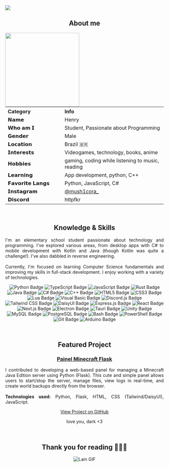 <img src="https://camo.githubusercontent.com/f4ff7338b2e476bcd7f7fb5fb0506f70f538177c65ed280441a1eab0034c46cf/687474703a2f2f68656e7279313931312e6677682e69732f65752e676966" />


<body>

<h2 align="center">About me</h2>

<img align="left" src="http://henry1911.fwh.is/pngegg.png" width="235px"/>

<table>
  <tr>
    <th align="left" width="180px">Category</th>
    <th align="left" width="350px">Info</th>
  </tr>
  <tr>
    <td><strong>𝗡𝗮𝗺𝗲</strong></td>
    <td>Henry</td>
  </tr>
  <tr>
    <td><strong>𝗪𝗵𝗼 𝗮𝗺 𝗜</strong></td>
    <td>Student, Passionate about Programming</td>
  </tr>
  <tr>
    <td><strong>𝗚𝗲𝗻𝗱𝗲𝗿</strong></td>
    <td>Male</td>
  </tr>
  <tr>
    <td><strong>𝗟𝗼𝗰𝗮𝘁𝗶𝗼𝗻</strong></td>
    <td>Brazil 🇧🇷</td>
  </tr>
  <tr>
    <td><strong>𝗜𝗻𝘁𝗲𝗿𝗲𝘀𝘁𝘀</strong></td>
    <td>Videogames, technology, books, anime</td>
  </tr>
  <tr>
    <td><strong>𝗛𝗼𝗯𝗯𝗶𝗲𝘀</strong></td>
    <td>gaming, coding while listening to music, reading</td>
  </tr>
  <tr>
    <td><strong>𝗟𝗲𝗮𝗿𝗻𝗶𝗻𝗴</strong></td>
    <td>App development, python, C++</td>
  </tr>
  <tr>
    <td><strong>𝗙𝗮𝘃𝗼𝗿𝗶𝘁𝗲 𝗟𝗮𝗻𝗴𝘀</strong></td>
    <td>Python, JavaScript, C#</td>
  </tr>
  <tr>
    <td><strong>𝗜𝗻𝘀𝘁𝗮𝗴𝗿𝗮𝗺</strong></td>
    <td><a href="https://instagram.com/mush1cora_">@mush1cora_</a></td>
  </tr>
  <tr>
    <td><strong>𝗗𝗶𝘀𝗰𝗼𝗿𝗱</strong></td>
    <td>httpfkr</td>
  </tr>
</table>
<br>

<div>
<h2 align="center">Knowledge & Skills</h2>
</div>
<div align="center">
<p align="justify">
I'm an elementary school student passionate about technology and programming. I've explored various areas, from desktop apps with C# to mobile development with Kotlin and Java (though Kotlin was quite a challenge!). I've also dabbled in reverse engineering.
<br><br>
Currently, I'm focused on learning Computer Science fundamentals and improving my skills in full-stack development. I enjoy working with a variety of technologies.
</p>
<p align="center">
  <img src="https://img.shields.io/badge/Python-3776AB?style=for-the-badge&logo=python&logoColor=white" alt="Python Badge"/>
  <img src="https://img.shields.io/badge/TypeScript-3178C6?style=for-the-badge&logo=typescript&logoColor=white" alt="TypeScript Badge"/>
  <img src="https://img.shields.io/badge/JavaScript-F7DF1E?style=for-the-badge&logo=javascript&logoColor=black" alt="JavaScript Badge"/>
  <img src="https://img.shields.io/badge/Rust-000000?style=for-the-badge&logo=rust&logoColor=white" alt="Rust Badge"/>
  <img src="https://img.shields.io/badge/Java-ED8B00?style=for-the-badge&logo=openjdk&logoColor=white" alt="Java Badge"/>
  <img src="https://img.shields.io/badge/C%23-239120?style=for-the-badge&logo=csharp&logoColor=white" alt="C# Badge"/>
  <img src="https://img.shields.io/badge/C%2B%2B-00599C?style=for-the-badge&logo=cplusplus&logoColor=white" alt="C++ Badge"/>
  <img src="https://img.shields.io/badge/HTML5-E34F26?style=for-the-badge&logo=html5&logoColor=white" alt="HTML5 Badge"/>
  <img src="https://img.shields.io/badge/CSS3-1572B6?style=for-the-badge&logo=css&logoColor=white" alt="CSS3 Badge"/>
  <img src="https://img.shields.io/badge/Lua-2C2D72?style=for-the-badge&logo=lua&logoColor=white" alt="Lua Badge"/>
  <img src="https://img.shields.io/badge/Visual%20Basic-512BD4?style=for-the-badge&logo=dotnet&logoColor=white" alt="Visual Basic Badge"/>
  <img src="https://img.shields.io/badge/Discord.js-7289DA?style=for-the-badge&logo=discord&logoColor=white" alt="Discord.js Badge"/>
  <img src="https://img.shields.io/badge/Tailwind%20CSS-38B2AC?style=for-the-badge&logo=tailwindcss&logoColor=white" alt="Tailwind CSS Badge"/>
  <img src="https://img.shields.io/badge/DaisyUI-1AD1A5?style=for-the-badge&logo=daisyui&logoColor=white" alt="DaisyUI Badge"/>
  <img src="https://img.shields.io/badge/Express.js-000000?style=for-the-badge&logo=express&logoColor=white" alt="Express.js Badge"/>
  <img src="https://img.shields.io/badge/React-61DAFB?style=for-the-badge&logo=react&logoColor=black" alt="React Badge"/>
  <img src="https://img.shields.io/badge/Next.js-000000?style=for-the-badge&logo=nextdotjs&logoColor=white" alt="Next.js Badge"/>
  <img src="https://img.shields.io/badge/Electron-47848F?style=for-the-badge&logo=electron&logoColor=white" alt="Electron Badge"/>
  <img src="https://img.shields.io/badge/Tauri-FFC131?style=for-the-badge&logo=tauri&logoColor=white" alt="Tauri Badge"/>
  <img src="https://img.shields.io/badge/Unity-000000?style=for-the-badge&logo=unity&logoColor=white" alt="Unity Badge"/>
  <img src="https://img.shields.io/badge/MySQL-4479A1?style=for-the-badge&logo=mysql&logoColor=white" alt="MySQL Badge"/>
  <img src="https://img.shields.io/badge/PostgreSQL-4169E1?style=for-the-badge&logo=postgresql&logoColor=white" alt="PostgreSQL Badge"/>
  <img src="https://img.shields.io/badge/Bash-4EAA25?style=for-the-badge&logo=gnubash&logoColor=white" alt="Bash Badge"/>
  <img src="https://img.shields.io/badge/PowerShell-5391FE?style=for-the-badge&logo=pwsh&logoColor=white" alt="PowerShell Badge"/>
  <img src="https://img.shields.io/badge/Git-F05032?style=for-the-badge&logo=git&logoColor=white" alt="Git Badge"/>
  <img src="https://img.shields.io/badge/Arduino-00979D?style=for-the-badge&logo=arduino&logoColor=white" alt="Arduino Badge"/
</p>
</p>
</p>
 </a>
</p>
</div>
<br>

<div>
<h2 align="center"> Featured Project</h2>
</div>
<div align="center">
  <h3><a href="https://github.com/DarkOFC73/painel-minecraft-flask">Painel Minecraft Flask</a></h3>
  <p align="justify">
    I contributed to developing a web-based panel for managing a Minecraft Java Edition server using Python (Flask). This cute and simple panel allows users to start/stop the server, manage files, view logs in real-time, and create world backups directly from the browser.
    <br><br>
    <b>Technologies used:</b> Python, Flask, HTML, CSS (Tailwind/DaisyUI), JavaScript.
  </p>
  <p><a href="https://github.com/DarkOFC73/painel-minecraft-flask">View Project on GitHub</a></p>
  <p>love you, dark <3</p>
</div>
<br>


<div>
<h2 align="center">Thank you for reading 🙋🏻‍♂️</h2>
<div align="center">
<img src="https://camo.githubusercontent.com/5295bf6a49cb78461c93819f174fe8df361b55cd8d47f0859b37ae9be98c6a3d/68747470733a2f2f6d656469612e74656e6f722e636f6d2f412d43635f75475a56514541414141692f6c61696e2d73657269616c2d6578706572696d656e74732d6c61696e2e676966" alt="Lain GIF" />
</div>
<br>
</div>
</body>
